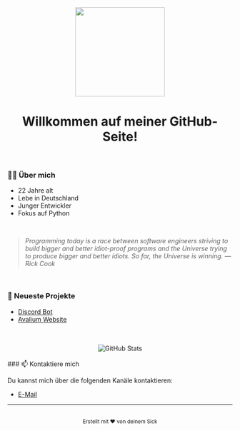 <div id="header" align="center">
  <img src="https://media.giphy.com/media/M9gbBd9nbDrOTu1Mqx/giphy.gif" width="200"/>
  <h1>Willkommen auf meiner GitHub-Seite!</h1>
</div>

<div id="badges" align="center">
  </a>
  <img src="https://komarev.com/ghpvc/?username=deinGitHubNutzername&style=flat-square&color=blue" alt=""/>
</div>

<br>

### 👨‍💻 Über mich

- 22 Jahre alt
- Lebe in Deutschland
- Junger Entwickler
- Fokus auf Python

<br>

> *Programming today is a race between software engineers striving to build bigger and better idiot-proof programs and the Universe trying to produce bigger and better idiots. So far, the Universe is winning. ― Rick Cook*

<br>

### 🚀 Neueste Projekte

- [Discord Bot](https://github.com/SickHr/Stewie-2.0)
- [Avalium Website](https://github.com/SickHr/Avalium)

<br>

<br>

<div align="center">
  <img src="https://github-readme-stats.vercel.app/api?username=SickHr&show_icons=true&theme=dracula" alt="GitHub Stats" />
</div>

<br>
### 📫 Kontaktiere mich

Du kannst mich über die folgenden Kanäle kontaktieren:

- [E-Mail](mailto:contact@Avalium.me)
---

<br>

<div align="center">
  <sub>Erstellt mit ❤️ von deinem Sick</sub>
</div>
